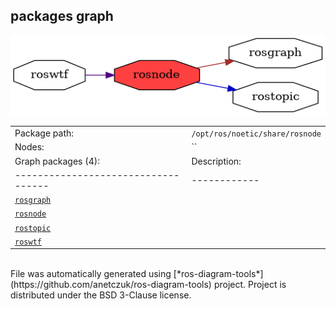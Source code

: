 <!--
File was automatically generated using 'ros-diagram-tools' project.
Project is distributed under the BSD 3-Clause license.
-->

## packages graph

[![rosnode](rosnode.png "rosnode")](rosnode.png)

|     |     |
| --- | --- |
| Package path: | `/opt/ros/noetic/share/rosnode` |
| Nodes: | `` |
| Graph packages (4): | Description: |
| ----------------------------------- | ------------ |
| [`rosgraph`](rosgraph.html) |  |
| [`rosnode`](rosnode.html) |  |
| [`rostopic`](rostopic.html) |  |
| [`roswtf`](roswtf.html) |  |


</br>
File was automatically generated using [*ros-diagram-tools*](https://github.com/anetczuk/ros-diagram-tools) project.
Project is distributed under the BSD 3-Clause license.
